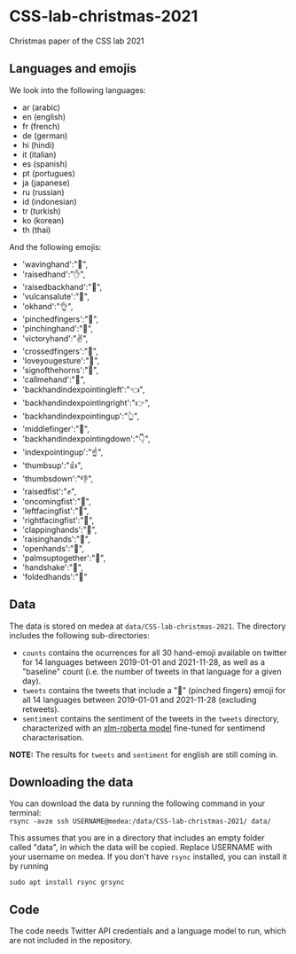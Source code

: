 # CSS-lab-christmas-2021
Christmas paper of the CSS lab 2021

## Languages and emojis
We look into the following languages:
* ar (arabic)
* en (english)
* fr (french)
* de (german)
* hi (hindi)
* it (italian)
* es (spanish)
* pt (portugues)
* ja (japanese)
* ru (russian)
* id (indonesian)
* tr (turkish)
* ko (korean)
* th (thai)

And the following emojis:
* 'wavinghand':"👋",
* 'raisedhand':"✋",
* 'raisedbackhand':"🤚",
* 'vulcansalute':"🖖",
* 'okhand':"👌",
* 'pinchedfingers':"🤌",
* 'pinchinghand':"🤏",
* 'victoryhand':"✌️",
* 'crossedfingers':"🤞",
* 'loveyougesture':"🤟",
* 'signofthehorns':"🤘",
* 'callmehand':"🤙",
* 'backhandindexpointingleft':"👈",
* 'backhandindexpointingright':"👉",
* 'backhandindexpointingup':"👆",
* 'middlefinger':"🖕",
* 'backhandindexpointingdown':"👇",
* 'indexpointingup':"☝️",
* 'thumbsup':"👍",
* 'thumbsdown':"👎",
* 'raisedfist':"✊",
* 'oncomingfist':"👊",
* 'leftfacingfist':"🤛",
* 'rightfacingfist':"🤜",
* 'clappinghands':"👏",
* 'raisinghands':"🙌",
* 'openhands':"👐",
* 'palmsuptogether':"🤲",
* 'handshake':"🤝",
* 'foldedhands':"🙏"

## Data
The data is stored on medea at `data/CSS-lab-christmas-2021`. The directory includes the following sub-directories:
* `counts` contains the ocurrences for all 30 hand-emoji available on twitter for 14 languages between 2019-01-01 and 2021-11-28, as well as a "baseline" count (i.e. the number of tweets in that language for a given day).
* `tweets` contains the tweets that include a "🤌" (pinched fingers) emoji for all 14 languages between 2019-01-01 and 2021-11-28 (excluding retweets).
* `sentiment` contains the sentiment of the tweets in the `tweets` directory, characterized with an [xlm-roberta model](https://huggingface.co/cardiffnlp/twitter-xlm-roberta-base-sentiment) fine-tuned for sentimend characterisation.

**NOTE:** The results for `tweets` and `sentiment` for english are still coming in.

## Downloading the data
You can download the data by running the following command in your terminal:  
 `rsync -avze ssh USERNAME@medea:/data/CSS-lab-christmas-2021/ data/`
 
This assumes that you are in a directory that includes an empty folder called "data", in which the data will be copied. Replace USERNAME with your username on medea.
If you don't have `rsync` installed, you can install it by running  

`sudo apt install rsync grsync`

## Code
The code needs Twitter API credentials and a language model to run, which are not included in the repository.
